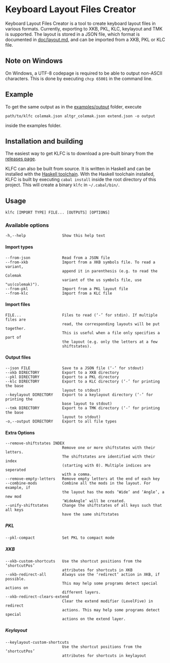 Keyboard Layout Files Creator
=============================

Keyboard Layout Files Creator is a tool to create keyboard layout files in various formats. Currently, exporting to XKB, PKL, KLC, keylayout and TMK is supported. The layout is stored in a JSON file, which format is documented in [doc/layout.md](doc/layout.md), and can be imported from a XKB, PKL or KLC file.

Note on Windows
---------------

On Windows, a UTF-8 codepage is required to be able to output non-ASCII characters. This is done by executing `chcp 65001` in the command line.

Example
-------

To get the same output as in the [examples/output](examples/output) folder, execute

    path/to/klfc colemak.json altgr_colemak.json extend.json -o output

inside the examples folder.

Installation and building
-------------------------

The easiest way to get KLFC is to download a pre-built binary from the [releases page](https://github.com/39aldo39/klfc/releases).

KLFC can also be built from source. It is written in Haskell and can be installed with the [Haskell toolchain](https://www.haskell.org/downloads). With the Haskell toolchain installed, KLFC is built by executing `cabal install` inside the root directory of this project. This will create a binary `klfc` in `~/.cabal/bin/`.

Usage
-----

    klfc [IMPORT TYPE] FILE... [OUTPUTS] [OPTIONS]

### Available options ###

    -h,--help                Show this help text

#### Import types ####
    --from-json              Read from a JSON file
    --from-xkb               Import from a XKB symbols file. To read a variant,
                             append it in parenthesis (e.g. to read the Colemak
                             variant of the us symbols file, use "us(colemak)").
    --from-pkl               Import from a PKL layout file
    --from-klc               Import from a KLC file

#### Import files ####
    FILE...                  Files to read (‘-’ for stdin). If multiple files are
                             read, the corresponding layouts will be put together.
                             This is useful when a file only specifies a part of
                             the layout (e.g. only the letters at a few
                             shiftstates).

#### Output files ####
    --json FILE              Save to a JSON file (‘-’ for stdout)
    --xkb DIRECTORY          Export to a XKB directory
    --pkl DIRECTORY          Export to a PKL directory
    --klc DIRECTORY          Export to a KLC directory (‘-’ for printing the base
                             layout to stdout)
    --keylayout DIRECTORY    Export to a keylayout directory (‘-’ for printing the
                             base layout to stdout)
    --tmk DIRECTORY          Export to a TMK directory (‘-’ for printing the base
                             layout to stdout)
    -o,--output DIRECTORY    Export to all file types

#### Extra Options ####
    --remove-shiftstates INDEX
                             Remove one or more shiftstates with their letters.
                             The shiftstates are identified with their index
                             (starting with 0). Multiple indices are seperated
                             with a comma.
    --remove-empty-letters   Remove empty letters at the end of each key
    --combine-mods           Combine all the mods in the layout. For example, if
                             the layout has the mods ‘Wide’ and ‘Angle’, a new mod
                             ‘WideAngle’ will be created.
    --unify-shiftstates      Change the shiftstates of all keys such that all keys
                             have the same shiftstates
##### PKL #####
    --pkl-compact            Set PKL to compact mode
##### XKB #####
    --xkb-custom-shortcuts   Use the shortcut positions from the ‘shortcutPos’
                             attributes for shortcuts in XKB
    --xkb-redirect-all       Always use the ‘redirect’ action in XKB, if possible.
                             This may help some programs detect special actions on
                             different layers.
    --xkb-redirect-clears-extend
                             Clear the extend modifier (LevelFive) in redirect
                             actions. This may help some programs detect special
                             actions on the extend layer.
##### Keylayout #####
    --keylayout-custom-shortcuts
                             Use the shortcut positions from the ‘shortcutPos’
                             attributes for shortcuts in keylayout
